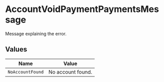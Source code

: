 # AccountVoidPaymentPaymentsMessage

Message explaining the error.


## Values

| Name              | Value             |
| ----------------- | ----------------- |
| `NoAccountFound`  | No account found. |
